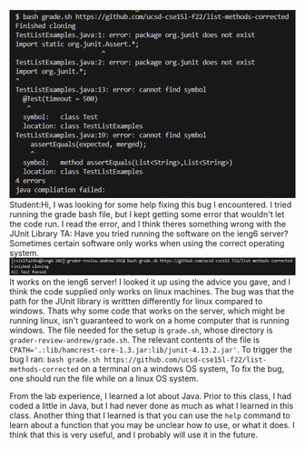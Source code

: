 ![studentPost](studentPost.PNG)
Student:Hi, I was looking for some help fixing this bug I encountered. I tried running the grade bash file, but I kept getting some error that wouldn't let the code run. I read the error, and I think theres something wrong with the JUnit Library
TA: Have you tried running the software on the ieng6 server? Sometimes certain software only works when using the correct operating system.
![studentReply](studentReply.PNG) It works on the ieng6 server! I looked it up using the advice you gave, and I think the code supplied only works on linux machines. The bug was that the path for the JUnit library is writtten differently for linux compared to windows. Thats why some code that works on the server, which might be running linux, isn't guaranteed to work on a home computer that is running windows.
The file needed for the setup is `grade.sh`, whose directory is `grader-review-andrew/grade.sh`. The relevant contents of the file is `CPATH='.:lib/hamcrest-core-1.3.jar:lib/junit-4.13.2.jar'`. To trigger the bug I ran: `bash grade.sh https://github.com/ucsd-cse15l-f22/list-methods-corrected` on a terminal on a windows OS system,
To fix the bug, one should run the file while on a linux OS system.

From the lab experience, I learned a lot about Java. Prior to this class, I had coded a little in Java, but I had never done as much as what I learned in this class. Another thing that I learned is that you can use the `help` command to learn about a function that you may be unclear how to use, or what it does. I think that this is very useful, and I probably will use it in the future.
